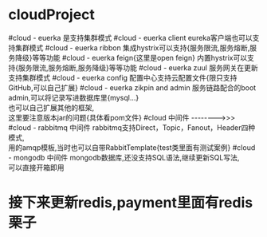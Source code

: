 # cloudProject
#cloud - euerka 
是支持集群模式
#cloud - euerka client
eureka客户端也可以支持集群模式
#cloud - euerka ribbon
集成hystrix可以支持{服务限流,服务熔断,服务降级}等等功能
#cloud - euerka feign{这里是open feign}
内置hystrix可以支持{服务限流,服务熔断,服务降级}等等功能
#cloud - euerka zuul
服务网关在更新支持集群模式
#cloud - euerka config
配置中心支持云配置文件{限只支持GitHub,可以自己扩展}
#cloud - euerka zikpin and admin
服务链路配合的boot admin,可以将记录写进数据库里{mysql...}<br>
也可以自己扩展其他的框架,<br>
这里要注意版本jar的问题{具体看pom文件}
#cloud 中间件  -------->>>
#cloud - rabbitmq 中间件
rabbitmq支持Direct，Topic，Fanout，Header四种模式,<br>
用的amqp模板,当时也可以自带RabbitTemplate{test类里面有测试案例}
#cloud - mongodb 中间件
mongodb数据库,还没支持SQL语法,继续更新SQL写法,<br>
可以直接开箱即用
# 接下来更新redis,payment里面有redis栗子

